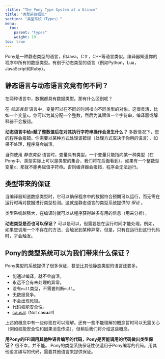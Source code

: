 ```yaml
---
;title: "The Pony Type System at a Glance"
title: "类型系统概览"
section: "类型系统（Types）"
menu:
  toc:
    parent: "types"
    weight: 10
toc: true
---
```


<!-- Pony is a _statically typed_ language, like Java, C#, C++, and many others. This means the compiler knows the type of everything in your program. This is different from _dynamically typed_ languages, such as Python, Lua, JavaScript, and Ruby. -->
Pony是一种静态类型的语言，和Java，C＃，C++等语言类似。编译器知道你的程序中所有的数据类型。有别于动态类型的语言（例如Python，Lua，JavaScript和Ruby）。

<!-- ## Static vs Dynamic: What's the difference? -->
## 静态语言与动态语言究竟有何不同？

<!-- In both kinds of language, your data has a type. So what's the difference? -->
在两种语言中，数据都具有数据类型。那有什么区别呢？

<!-- With a _dynamically typed_ language, a variable can point to objects of different types at different times. This is flexible, because if you have a variable `x`, you can assign an integer to it, then assign a string to it, and your compiler or interpreter doesn't complain. -->
在 _动态类型_ 语言中，变量可以在不同的时间指向不同类型的对象。这很灵活，比如一个变量`x`，你可以为其分配一个整数，然后为其赋值一个字符串，编译器或解释器不会报错。

<!-- __But what if I try to do a string operation on `x` after assigning an integer to it?__ Generally speaking, your program will raise an error. You might be able to handle the error in some way, depending on the language, but if you don't, your program will crash. -->
__动态语言中给`x`赋了整数值后在对其执行字符串操作会发生什么？__ 多数情况下，您的程序会报错。你需要以某种方式处理该错误（处理方式取决于你用的语言），如果不处理，程序将会崩溃。

<!-- When you use a _statically typed_ language, a variable has a type. That is, it can only point to objects of a certain type (although in Pony, a type can actually be a collection of types, as we'll see later). If you have an `x` that expects to point to an integer, you can't assign a string to it. Your compiler complains, and it complains __before__ you ever try to run your program. -->
当你使用 _静态类型_ 语言时，变量具有类型。一个变量只能指向某一种类型（在Pony中，类型实际上可以是类型的集合，我们将在后面看到）。如果有一个整数型变量`x`，那就不能再赋值字符串。否则编译器会报错，程序会无法运行。

<!-- ## Types are guarantees -->
## 类型带来的保证

<!-- When the compiler knows what types things are, it can make sure some things in your program work without you having to run it or test it. These things are the _guarantees_ that a language's type system provides. -->
当编译器知道数据类型时，它可以确保程序中的数据符合预期可以运行，而无需在运行时再对数据进行类型检测。这就是静态语言的类型系统提供的 _保证_ 。

<!-- The more powerful a type system is, the more things it can prove about your program without having to run it. -->
类型系统越强大，在编译时就可以从程序获得越多有用的信息（用来分析）。

<!-- __Do dynamic types make guarantees too?__ Yes, but they do it at runtime. For example, if you call a method that doesn't exist, you will usually get some kind of exception. But you'll only find out when you try to run your program. -->
__动态类型是否也可以保证？__ 可以是可以，但需要是在运行时间才能处理。例如，如果您调用一个不存在的方法，会触发到某种异常。但是，只有在运行到这行代码时，才会触发。

<!-- ## What guarantees does Pony's type system give me? -->
## Pony的类型系统可以为我们带来什么保证？

<!-- The Pony type system offers a lot of guarantees, even more than other statically typed languages. -->
Pony类型的系统提供了很多保证，甚至比其他静态类型的语言还要多。

<!-- * If your program compiles, it won't crash. -->
<!-- * There will never be an unhandled exception. -->
<!-- * There's no such thing as `null`, so your program will never try to dereference `null`. -->
<!-- * There will never be a data race. -->
<!-- * Your program will never deadlock. -->
<!-- * Your code will always be capabilities-secure. -->
<!-- * All message passing is -->
<!-- [causal](https://courses.cs.vt.edu/~cs5204/fall00/causal.html). (Not ca**su**al!) -->
* 能通过编译，就不会崩溃。
* 永远不会有未处理的异常。
* 没有`null`类型，不需要判断`null`。
* 无数据竞争。
* 不会出现死锁。
* 代码权能安全性。
* [causal](https://courses.cs.vt.edu/~cs5204/fall00/causal.html). (Not ca**su**al!)
<!-- * 所有消息传递为 [causal](https://courses.cs.vt.edu/~cs5204/fall00/causal.html) （不可以！） -->

<!-- Some of those will make sense right now. Some of them may not mean much to you yet (like capabilities-security and causal messaging), but we'll get to those concepts later on. -->
上述的概念中有一些你现在可以理解。还有一些不能理解的概念暂时可以无需关心（例如权能安全性和因果消息传递），但稍后我们将介绍这些概念。

<!-- __If I use Pony's FFI to call code written in another language, does Pony magically make the same guarantees for the code I call?__ Sadly, no. Pony's type system guarantees only apply to code written in Pony. Code written in other languages gets only the guarantees provided by that language. -->
__用Pony的FFI调用其他种语言编写的代码，Pony是否能调用的代码做出类型保证？__ 很不幸，并不能。 Pony的类型系统保证性仅适用于Pony编写的代码。用其他语言编写的代码，需要其他语言来提供保证。
